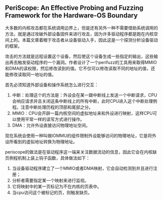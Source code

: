 ## PeriScope: An Effective Probing and Fuzzing Framework for the Hardware-OS Boundary

大多数的内核攻击都在系统调用边界上，但是还有另外一种不需要借助系统调用的方法，就是通过攻破外部设备固件来进行攻击，因为许多驱动程序都是跑在内核空间上的。本篇文章着眼于攻击者从设备驱动入手，因此这是一个探测分析设备驱动的框架。

攻击的方法就是远程设置这个设备，然后使这个设备生成一些指定的输出，这些输出再去触发驱动程序的一个漏洞。作者设计了一个perifuzz的工具用来取得MMIO和DMA的读权限，然后修改读到的值。它不仅可以修改读取不同的地址的值，还能修改读取同一地址的值。

首先必须知道外部设备和操作系统怎么进行交互：

1. 中断：处理这个的方法是：外设会在某一跟中断线上发送一个中断请求，CPU会响应请求并且关闭这条中断线上的所有中断，此时CPU进入这个中断处理例程。注意中断处理历程的顶部和尾部之分。
2. MMIO：CPU会开辟一篇内核空间的虚拟地址来和外设进行映射，这样CPU可以使用平常一样的读写方式进行操作。
3. DMA：允许外设直接访问物理地址空间。

现在系统会使用一种叫做IOMMU的组件限制外设能够访问的物理地址，它是将外设所看到的虚拟地址转换为物理地址。



periscope的做法是在驱动程序这一端来关注数据流动的信息，因此它会在内核缺页例程机制上装上钩子函数，具体做法如下：

1. 当设备驱动程序建立了一个MMIO或者DMA映射，它会自动检测到并且进行注册；
2. 分析者需要指定某一个映射来进行监视。
3. 它将映射中的某一页标记为不在内核的页表中。
4. 当cpu访问这个被标记的页，则触发缺页。